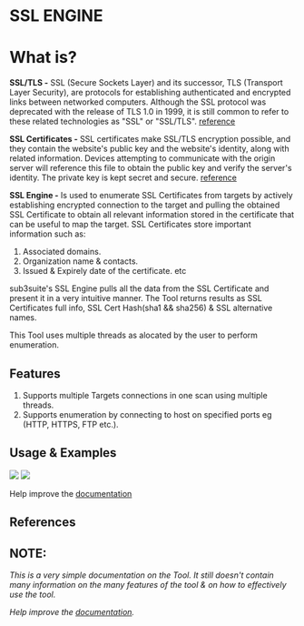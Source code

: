 # SSL ENGINE

# What is? 

**SSL/TLS -** SSL (Secure Sockets Layer) and its successor, TLS (Transport Layer Security), are protocols for establishing authenticated and encrypted links between networked computers. 
Although the SSL protocol was deprecated with the release of TLS 1.0 in 1999, it is still common to refer to these related technologies as "SSL" or "SSL/TLS". 
[reference](https://www.ssl.com/faqs/faq-what-is-ssl)

**SSL Certificates -** SSL certificates make SSL/TLS encryption possible, and they contain the website's public key and the website's identity, along with related information. 
Devices attempting to communicate with the origin server will reference this file to obtain the public key and verify the server's identity. The private key is kept secret and secure.
[reference](https://www.cloudflare.com/learning/ssl/what-is-an-ssl-certificate)

**SSL Engine -** Is used to enumerate SSL Certificates from targets by actively establishing encrypted connection to the target and pulling the obtained SSL Certificate to
obtain all relevant information stored in the certificate that can be useful to map the target.
SSL Certificates store important information such as:

1. Associated domains.
2. Organization name & contacts.
3. Issued & Expirely date of the certificate. etc

sub3suite's SSL Engine pulls all the data from the SSL Certificate and present it in a very intuitive manner.
The Tool returns results as SSL Certificates full info, SSL Cert Hash(sha1 && sha256) & SSL alternative names.

This Tool uses multiple threads as alocated by the user to perform enumeration.

## Features 

1. Supports multiple Targets connections in one scan using multiple threads.
2. Supports enumeration by connecting to host on specified ports eg (HTTP, HTTPS, FTP etc.).

## Usage & Examples

<img src="images/ssl_1.png">

<img src="images/ssl_2.png">

Help improve the [documentation](https://github.com/3nock/s3s_doc)

## References


## NOTE:

*This is a very simple documentation on the Tool. It still doesn't contain many information on the many features of the tool & on how to effectively use the tool.*

*Help improve the [documentation](https://github.com/3nock/sub3suite_doc).*